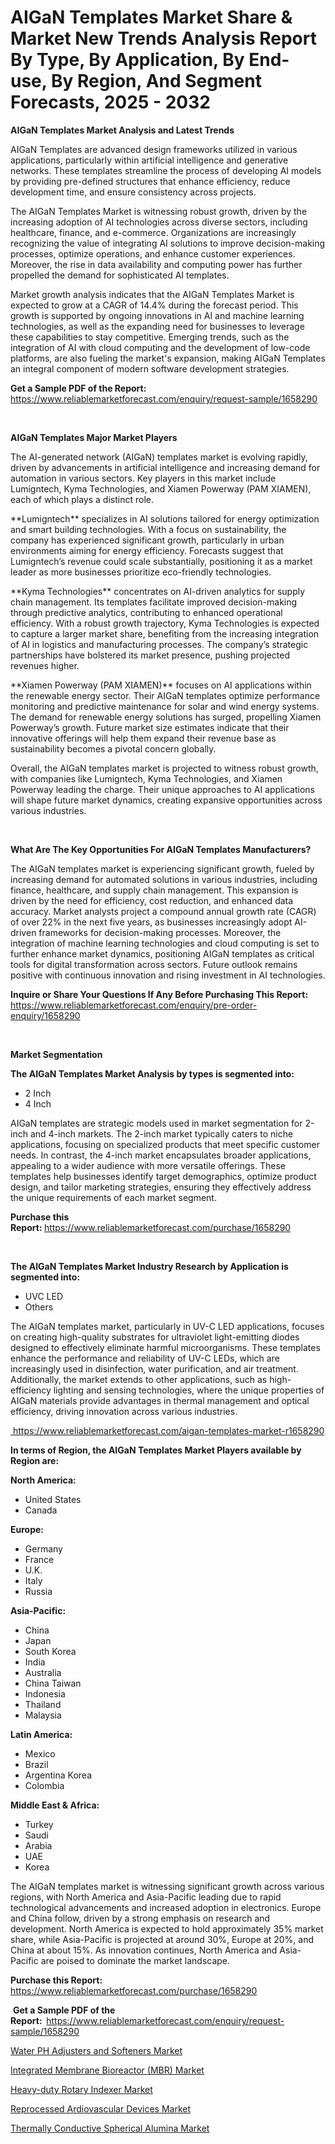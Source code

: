 <p><h1>AIGaN Templates Market Share & Market New Trends Analysis Report By Type, By Application, By End-use, By Region, And Segment Forecasts, 2025 - 2032</h1></p><p><strong>AIGaN Templates Market Analysis and Latest Trends</strong></p>
<p><p>AIGaN Templates are advanced design frameworks utilized in various applications, particularly within artificial intelligence and generative networks. These templates streamline the process of developing AI models by providing pre-defined structures that enhance efficiency, reduce development time, and ensure consistency across projects. </p><p>The AIGaN Templates Market is witnessing robust growth, driven by the increasing adoption of AI technologies across diverse sectors, including healthcare, finance, and e-commerce. Organizations are increasingly recognizing the value of integrating AI solutions to improve decision-making processes, optimize operations, and enhance customer experiences. Moreover, the rise in data availability and computing power has further propelled the demand for sophisticated AI templates.</p><p>Market growth analysis indicates that the AIGaN Templates Market is expected to grow at a CAGR of 14.4% during the forecast period. This growth is supported by ongoing innovations in AI and machine learning technologies, as well as the expanding need for businesses to leverage these capabilities to stay competitive. Emerging trends, such as the integration of AI with cloud computing and the development of low-code platforms, are also fueling the market's expansion, making AIGaN Templates an integral component of modern software development strategies.</p></p>
<p><strong>Get a Sample PDF of the Report:&nbsp;</strong> <a href="https://www.reliablemarketforecast.com/enquiry/request-sample/1658290?utm_campaign=1833&utm_medium=2&utm_source=Github&utm_content=ia&utm_term=23032025&utm_id=aigan-templates">https://www.reliablemarketforecast.com/enquiry/request-sample/1658290</a></p>
<p>&nbsp;</p>
<p><strong>AIGaN Templates Major Market Players</strong></p>
<p><p>The AI-generated network (AIGaN) templates market is evolving rapidly, driven by advancements in artificial intelligence and increasing demand for automation in various sectors. Key players in this market include Lumigntech, Kyma Technologies, and Xiamen Powerway (PAM XIAMEN), each of which plays a distinct role.</p><p>**Lumigntech** specializes in AI solutions tailored for energy optimization and smart building technologies. With a focus on sustainability, the company has experienced significant growth, particularly in urban environments aiming for energy efficiency. Forecasts suggest that Lumigntech’s revenue could scale substantially, positioning it as a market leader as more businesses prioritize eco-friendly technologies.</p><p>**Kyma Technologies** concentrates on AI-driven analytics for supply chain management. Its templates facilitate improved decision-making through predictive analytics, contributing to enhanced operational efficiency. With a robust growth trajectory, Kyma Technologies is expected to capture a larger market share, benefiting from the increasing integration of AI in logistics and manufacturing processes. The company’s strategic partnerships have bolstered its market presence, pushing projected revenues higher.</p><p>**Xiamen Powerway (PAM XIAMEN)** focuses on AI applications within the renewable energy sector. Their AIGaN templates optimize performance monitoring and predictive maintenance for solar and wind energy systems. The demand for renewable energy solutions has surged, propelling Xiamen Powerway’s growth. Future market size estimates indicate that their innovative offerings will help them expand their revenue base as sustainability becomes a pivotal concern globally.</p><p>Overall, the AIGaN templates market is projected to witness robust growth, with companies like Lumigntech, Kyma Technologies, and Xiamen Powerway leading the charge. Their unique approaches to AI applications will shape future market dynamics, creating expansive opportunities across various industries.</p></p>
<p>&nbsp;</p>
<p><strong>What Are The Key Opportunities For AIGaN Templates Manufacturers?</strong></p>
<p><p>The AIGaN templates market is experiencing significant growth, fueled by increasing demand for automated solutions in various industries, including finance, healthcare, and supply chain management. This expansion is driven by the need for efficiency, cost reduction, and enhanced data accuracy. Market analysts project a compound annual growth rate (CAGR) of over 22% in the next five years, as businesses increasingly adopt AI-driven frameworks for decision-making processes. Moreover, the integration of machine learning technologies and cloud computing is set to further enhance market dynamics, positioning AIGaN templates as critical tools for digital transformation across sectors. Future outlook remains positive with continuous innovation and rising investment in AI technologies.</p></p>
<p><strong>Inquire or Share Your Questions If Any Before Purchasing This Report:</strong> <a href="https://www.reliablemarketforecast.com/enquiry/pre-order-enquiry/1658290?utm_campaign=1833&utm_medium=2&utm_source=Github&utm_content=ia&utm_term=23032025&utm_id=aigan-templates">https://www.reliablemarketforecast.com/enquiry/pre-order-enquiry/1658290</a></p>
<p>&nbsp;</p>
<p><strong>Market Segmentation</strong></p>
<p><strong>The AIGaN Templates Market Analysis by types is segmented into:</strong></p>
<p><ul><li>2 Inch</li><li>4 Inch</li></ul></p>
<p><p>AIGaN templates are strategic models used in market segmentation for 2-inch and 4-inch markets. The 2-inch market typically caters to niche applications, focusing on specialized products that meet specific customer needs. In contrast, the 4-inch market encapsulates broader applications, appealing to a wider audience with more versatile offerings. These templates help businesses identify target demographics, optimize product design, and tailor marketing strategies, ensuring they effectively address the unique requirements of each market segment.</p></p>
<p><strong>Purchase this Report:&nbsp;</strong><a href="https://www.reliablemarketforecast.com/purchase/1658290?utm_campaign=1833&utm_medium=2&utm_source=Github&utm_content=ia&utm_term=23032025&utm_id=aigan-templates">https://www.reliablemarketforecast.com/purchase/1658290</a></p>
<p>&nbsp;</p>
<p><strong>The AIGaN Templates Market Industry Research by Application is segmented into:</strong></p>
<p><ul><li>UVC LED</li><li>Others</li></ul></p>
<p><p>The AIGaN templates market, particularly in UV-C LED applications, focuses on creating high-quality substrates for ultraviolet light-emitting diodes designed to effectively eliminate harmful microorganisms. These templates enhance the performance and reliability of UV-C LEDs, which are increasingly used in disinfection, water purification, and air treatment. Additionally, the market extends to other applications, such as high-efficiency lighting and sensing technologies, where the unique properties of AIGaN materials provide advantages in thermal management and optical efficiency, driving innovation across various industries.</p></p>
<p><a href="https://www.reliablemarketforecast.com/aigan-templates-market-r1658290?utm_campaign=1833&utm_medium=2&utm_source=Github&utm_content=ia&utm_term=23032025&utm_id=aigan-templates">&nbsp;https://www.reliablemarketforecast.com/aigan-templates-market-r1658290</a></p>
<p><strong>In terms of Region, the AIGaN Templates Market Players available by Region are:</strong></p>
<p>
    <p> <strong> North America: </strong>
        <ul>
            <li>United States</li>
            <li>Canada</li>
        </ul>
        </p> 
    <p> <strong> Europe: </strong>
        <ul>
            <li>Germany</li>
            <li>France</li>
            <li>U.K.</li>
            <li>Italy</li>
            <li>Russia</li>
        </ul>
        </p> 
    <p> <strong> Asia-Pacific: </strong>
        <ul>
            <li>China</li>
            <li>Japan</li>
            <li>South Korea</li>
            <li>India</li>
            <li>Australia</li>
            <li>China Taiwan</li>
            <li>Indonesia</li>
            <li>Thailand</li>
            <li>Malaysia</li>
        </ul>
        </p> 
    <p> <strong> Latin America: </strong>
        <ul>
            <li>Mexico</li>
            <li>Brazil</li>
            <li>Argentina Korea</li>
            <li>Colombia</li>
        </ul>
        </p> 
    <p> <strong> Middle East & Africa: </strong>
        <ul>
            <li>Turkey</li>
            <li>Saudi</li>
            <li>Arabia</li>
            <li>UAE</li>
            <li>Korea</li>
        </ul>
    </p>
    </p>
<p><p>The AIGaN templates market is witnessing significant growth across various regions, with North America and Asia-Pacific leading due to rapid technological advancements and increased adoption in electronics. Europe and China follow, driven by a strong emphasis on research and development. North America is expected to hold approximately 35% market share, while Asia-Pacific is projected at around 30%, Europe at 20%, and China at about 15%. As innovation continues, North America and Asia-Pacific are poised to dominate the market landscape.</p></p>
<p><strong>Purchase this Report: </strong><a href="https://www.reliablemarketforecast.com/purchase/1658290?utm_campaign=1833&utm_medium=2&utm_source=Github&utm_content=ia&utm_term=23032025&utm_id=aigan-templates">https://www.reliablemarketforecast.com/purchase/1658290</a></p>
<p>&nbsp;<strong>Get a Sample PDF of the Report:&nbsp;&nbsp;</strong><a href="https://www.reliablemarketforecast.com/enquiry/request-sample/1658290?utm_campaign=1833&utm_medium=2&utm_source=Github&utm_content=ia&utm_term=23032025&utm_id=aigan-templates">https://www.reliablemarketforecast.com/enquiry/request-sample/1658290</a></p>
<p><strong></strong></p>
<p><p><a href="https://github.com/budenhanelfc/Market-Research-Report-List-1/blob/main/water-ph-adjusters-and-softeners-market.md?utm_campaign=1833&utm_medium=2&utm_source=Github&utm_content=ia&utm_term=23032025&utm_id=aigan-templates">Water PH Adjusters and Softeners Market</a></p><p><a href="https://github.com/marrahcerpas05/Market-Research-Report-List-1/blob/main/integrated-membrane-bioreactor-mbr-market.md?utm_campaign=1833&utm_medium=2&utm_source=Github&utm_content=ia&utm_term=23032025&utm_id=aigan-templates">Integrated Membrane Bioreactor (MBR) Market</a></p><p><a href="https://github.com/dahcheeviola/Market-Research-Report-List-1/blob/main/heavy-duty-rotary-indexer-market.md?utm_campaign=1833&utm_medium=2&utm_source=Github&utm_content=ia&utm_term=23032025&utm_id=aigan-templates">Heavy-duty Rotary Indexer Market</a></p><p><a href="https://github.com/cagleplittrw/Market-Research-Report-List-1/blob/main/reprocessed-ardiovascular-devices-market.md?utm_campaign=1833&utm_medium=2&utm_source=Github&utm_content=ia&utm_term=23032025&utm_id=aigan-templates">Reprocessed Ardiovascular Devices Market</a></p><p><a href="https://github.com/dichkotuanny/Market-Research-Report-List-1/blob/main/thermally-conductive-spherical-alumina-market.md?utm_campaign=1833&utm_medium=2&utm_source=Github&utm_content=ia&utm_term=23032025&utm_id=aigan-templates">Thermally Conductive Spherical Alumina Market</a></p></p>